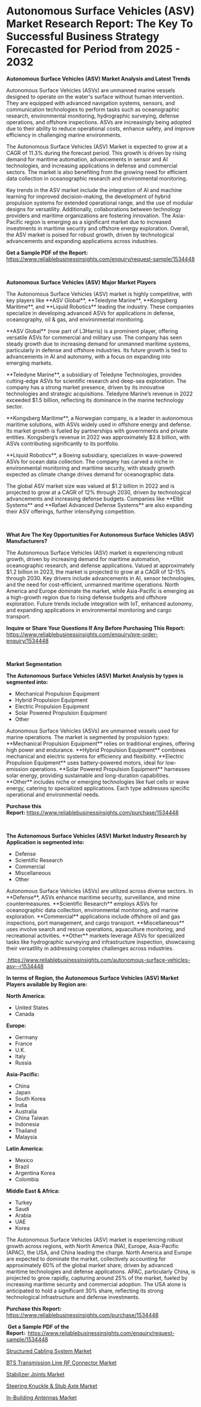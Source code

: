 <p><h1>Autonomous Surface Vehicles (ASV) Market Research Report: The Key To Successful Business Strategy Forecasted for Period from 2025 - 2032</h1></p><p><strong>Autonomous Surface Vehicles (ASV) Market Analysis and Latest Trends</strong></p>
<p><p>Autonomous Surface Vehicles (ASVs) are unmanned marine vessels designed to operate on the water's surface without human intervention. They are equipped with advanced navigation systems, sensors, and communication technologies to perform tasks such as oceanographic research, environmental monitoring, hydrographic surveying, defense operations, and offshore inspections. ASVs are increasingly being adopted due to their ability to reduce operational costs, enhance safety, and improve efficiency in challenging marine environments.</p><p>The Autonomous Surface Vehicles (ASV) Market is expected to grow at a CAGR of 11.3% during the forecast period. This growth is driven by rising demand for maritime automation, advancements in sensor and AI technologies, and increasing applications in defense and commercial sectors. The market is also benefiting from the growing need for efficient data collection in oceanographic research and environmental monitoring.</p><p>Key trends in the ASV market include the integration of AI and machine learning for improved decision-making, the development of hybrid propulsion systems for extended operational range, and the use of modular designs for versatility. Additionally, collaborations between technology providers and maritime organizations are fostering innovation. The Asia-Pacific region is emerging as a significant market due to increased investments in maritime security and offshore energy exploration. Overall, the ASV market is poised for robust growth, driven by technological advancements and expanding applications across industries.</p></p>
<p><strong>Get a Sample PDF of the Report:&nbsp;</strong> <a href="https://www.reliablebusinessinsights.com/enquiry/request-sample/1534448?utm_campaign=1119&utm_medium=2&utm_source=Github&utm_content=ia&utm_term=23012025&utm_id=autonomous-surface-vehicles-asv">https://www.reliablebusinessinsights.com/enquiry/request-sample/1534448</a></p>
<p>&nbsp;</p>
<p><strong>Autonomous Surface Vehicles (ASV) Major Market Players</strong></p>
<p><p>The Autonomous Surface Vehicles (ASV) market is highly competitive, with key players like **ASV Global**, **Teledyne Marine**, **Kongsberg Maritime**, and **Liquid Robotics** leading the industry. These companies specialize in developing advanced ASVs for applications in defense, oceanography, oil & gas, and environmental monitoring.</p><p>**ASV Global** (now part of L3Harris) is a prominent player, offering versatile ASVs for commercial and military use. The company has seen steady growth due to increasing demand for unmanned maritime systems, particularly in defense and offshore industries. Its future growth is tied to advancements in AI and autonomy, with a focus on expanding into emerging markets.</p><p>**Teledyne Marine**, a subsidiary of Teledyne Technologies, provides cutting-edge ASVs for scientific research and deep-sea exploration. The company has a strong market presence, driven by its innovative technologies and strategic acquisitions. Teledyne Marine’s revenue in 2022 exceeded $1.5 billion, reflecting its dominance in the marine technology sector.</p><p>**Kongsberg Maritime**, a Norwegian company, is a leader in autonomous maritime solutions, with ASVs widely used in offshore energy and defense. Its market growth is fueled by partnerships with governments and private entities. Kongsberg’s revenue in 2022 was approximately $2.8 billion, with ASVs contributing significantly to its portfolio.</p><p>**Liquid Robotics**, a Boeing subsidiary, specializes in wave-powered ASVs for ocean data collection. The company has carved a niche in environmental monitoring and maritime security, with steady growth expected as climate change drives demand for oceanographic data.</p><p>The global ASV market size was valued at $1.2 billion in 2022 and is projected to grow at a CAGR of 12% through 2030, driven by technological advancements and increasing defense budgets. Companies like **Elbit Systems** and **Rafael Advanced Defense Systems** are also expanding their ASV offerings, further intensifying competition.</p></p>
<p>&nbsp;</p>
<p><strong>What Are The Key Opportunities For Autonomous Surface Vehicles (ASV) Manufacturers?</strong></p>
<p><p>The Autonomous Surface Vehicles (ASV) market is experiencing robust growth, driven by increasing demand for maritime automation, oceanographic research, and defense applications. Valued at approximately $1.2 billion in 2023, the market is projected to grow at a CAGR of 12-15% through 2030. Key drivers include advancements in AI, sensor technologies, and the need for cost-efficient, unmanned maritime operations. North America and Europe dominate the market, while Asia-Pacific is emerging as a high-growth region due to rising defense budgets and offshore exploration. Future trends include integration with IoT, enhanced autonomy, and expanding applications in environmental monitoring and cargo transport.</p></p>
<p><strong>Inquire or Share Your Questions If Any Before Purchasing This Report:</strong> <a href="https://www.reliablebusinessinsights.com/enquiry/pre-order-enquiry/1534448?utm_campaign=1119&utm_medium=2&utm_source=Github&utm_content=ia&utm_term=23012025&utm_id=autonomous-surface-vehicles-asv">https://www.reliablebusinessinsights.com/enquiry/pre-order-enquiry/1534448</a></p>
<p>&nbsp;</p>
<p><strong>Market Segmentation</strong></p>
<p><strong>The Autonomous Surface Vehicles (ASV) Market Analysis by types is segmented into:</strong></p>
<p><ul><li>Mechanical Propulsion Equipment</li><li>Hybrid Propulsion Equipment</li><li>Electric Propulsion Equipment</li><li>Solar Powered Propulsion Equipment</li><li>Other</li></ul></p>
<p><p>Autonomous Surface Vehicles (ASVs) are unmanned vessels used for marine operations. The market is segmented by propulsion types: **Mechanical Propulsion Equipment** relies on traditional engines, offering high power and endurance. **Hybrid Propulsion Equipment** combines mechanical and electric systems for efficiency and flexibility. **Electric Propulsion Equipment** uses battery-powered motors, ideal for low-emission operations. **Solar Powered Propulsion Equipment** harnesses solar energy, providing sustainable and long-duration capabilities. **Other** includes niche or emerging technologies like fuel cells or wave energy, catering to specialized applications. Each type addresses specific operational and environmental needs.</p></p>
<p><strong>Purchase this Report:&nbsp;</strong><a href="https://www.reliablebusinessinsights.com/purchase/1534448?utm_campaign=1119&utm_medium=2&utm_source=Github&utm_content=ia&utm_term=23012025&utm_id=autonomous-surface-vehicles-asv">https://www.reliablebusinessinsights.com/purchase/1534448</a></p>
<p>&nbsp;</p>
<p><strong>The Autonomous Surface Vehicles (ASV) Market Industry Research by Application is segmented into:</strong></p>
<p><ul><li>Defense</li><li>Scientific Research</li><li>Commercial</li><li>Miscellaneous</li><li>Other</li></ul></p>
<p><p>Autonomous Surface Vehicles (ASVs) are utilized across diverse sectors. In **Defense**, ASVs enhance maritime security, surveillance, and mine countermeasures. **Scientific Research** employs ASVs for oceanographic data collection, environmental monitoring, and marine exploration. **Commercial** applications include offshore oil and gas inspections, port management, and cargo transport. **Miscellaneous** uses involve search and rescue operations, aquaculture monitoring, and recreational activities. **Other** markets leverage ASVs for specialized tasks like hydrographic surveying and infrastructure inspection, showcasing their versatility in addressing complex challenges across industries.</p></p>
<p><a href="https://www.reliablebusinessinsights.com/autonomous-surface-vehicles-asv--r1534448?utm_campaign=1119&utm_medium=2&utm_source=Github&utm_content=ia&utm_term=23012025&utm_id=autonomous-surface-vehicles-asv">&nbsp;https://www.reliablebusinessinsights.com/autonomous-surface-vehicles-asv--r1534448</a></p>
<p><strong>In terms of Region, the Autonomous Surface Vehicles (ASV) Market Players available by Region are:</strong></p>
<p>
    <p> <strong> North America: </strong>
        <ul>
            <li>United States</li>
            <li>Canada</li>
        </ul>
        </p> 
    <p> <strong> Europe: </strong>
        <ul>
            <li>Germany</li>
            <li>France</li>
            <li>U.K.</li>
            <li>Italy</li>
            <li>Russia</li>
        </ul>
        </p> 
    <p> <strong> Asia-Pacific: </strong>
        <ul>
            <li>China</li>
            <li>Japan</li>
            <li>South Korea</li>
            <li>India</li>
            <li>Australia</li>
            <li>China Taiwan</li>
            <li>Indonesia</li>
            <li>Thailand</li>
            <li>Malaysia</li>
        </ul>
        </p> 
    <p> <strong> Latin America: </strong>
        <ul>
            <li>Mexico</li>
            <li>Brazil</li>
            <li>Argentina Korea</li>
            <li>Colombia</li>
        </ul>
        </p> 
    <p> <strong> Middle East & Africa: </strong>
        <ul>
            <li>Turkey</li>
            <li>Saudi</li>
            <li>Arabia</li>
            <li>UAE</li>
            <li>Korea</li>
        </ul>
    </p>
    </p>
<p><p>The Autonomous Surface Vehicles (ASV) market is experiencing robust growth across regions, with North America (NA), Europe, Asia-Pacific (APAC), the USA, and China leading the charge. North America and Europe are expected to dominate the market, collectively accounting for approximately 60% of the global market share, driven by advanced maritime technologies and defense applications. APAC, particularly China, is projected to grow rapidly, capturing around 25% of the market, fueled by increasing maritime security and commercial adoption. The USA alone is anticipated to hold a significant 30% share, reflecting its strong technological infrastructure and defense investments.</p></p>
<p><strong>Purchase this Report: </strong><a href="https://www.reliablebusinessinsights.com/purchase/1534448?utm_campaign=1119&utm_medium=2&utm_source=Github&utm_content=ia&utm_term=23012025&utm_id=autonomous-surface-vehicles-asv">https://www.reliablebusinessinsights.com/purchase/1534448</a></p>
<p>&nbsp;<strong>Get a Sample PDF of the Report:&nbsp;&nbsp;</strong><a href="https://www.reliablebusinessinsights.com/enquiry/request-sample/1534448?utm_campaign=1119&utm_medium=2&utm_source=Github&utm_content=ia&utm_term=23012025&utm_id=autonomous-surface-vehicles-asv">https://www.reliablebusinessinsights.com/enquiry/request-sample/1534448</a></p>
<p><strong></strong></p>
<p><p><a href="https://www.linkedin.com/pulse/exploring-growth-potential-structured-cabling-system-market-fyipf?utm_campaign=1119&utm_medium=2&utm_source=Github&utm_content=ia&utm_term=23012025&utm_id=autonomous-surface-vehicles-asv">Structured Cabling System Market</a></p><p><a href="https://www.linkedin.com/pulse/bts-transmission-line-rf-connector-market-demand-revenue-0n5hf?utm_campaign=1119&utm_medium=2&utm_source=Github&utm_content=ia&utm_term=23012025&utm_id=autonomous-surface-vehicles-asv">BTS Transmission Line RF Connector Market</a></p><p><a href="https://github.com/arnoldannice0/Market-Research-Report-List-1/blob/main/stabilizer-joints-market.md?utm_campaign=1119&utm_medium=2&utm_source=Github&utm_content=ia&utm_term=23012025&utm_id=autonomous-surface-vehicles-asv">Stabilizer Joints Market</a></p><p><a href="https://github.com/sungbruington660/Market-Research-Report-List-1/blob/main/steering-knuckle-stub-axle-market.md?utm_campaign=1119&utm_medium=2&utm_source=Github&utm_content=ia&utm_term=23012025&utm_id=autonomous-surface-vehicles-asv">Steering Knuckle & Stub Axle Market</a></p><p><a href="https://www.linkedin.com/pulse/in-building-antennas-market-analysis-latest-marketing-zxlsc?utm_campaign=1119&utm_medium=2&utm_source=Github&utm_content=ia&utm_term=23012025&utm_id=autonomous-surface-vehicles-asv">In-Building Antennas Market</a></p></p>